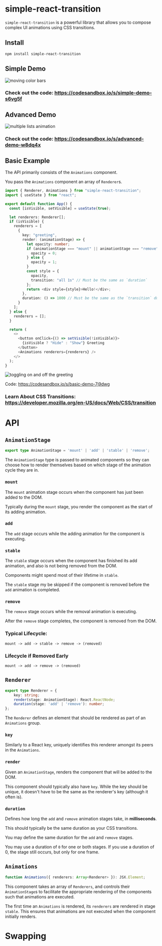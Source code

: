 # simple-react-transition

`simple-react-transition` is a powerful library that allows you to compose complex UI animations using CSS transitions.

## Install

```
npm install simple-react-transition
```

## Simple Demo

![moving color bars](image/simple-demo.gif)

### Check out the code: https://codesandbox.io/s/simple-demo-s6vg5f

## Advanced Demo

![multiple lists animation](image/advanced-demo.gif)

### Check out the code: https://codesandbox.io/s/advanced-demo-w8dq4x

## Basic Example

The API primarily consists of the `Animations` component. 

You pass the `Animations` component an array of `Renderer`s.

```typescript
import { Renderer, Animations } from "simple-react-transition";
import { useState } from "react";

export default function App() {
  const [isVisible, setVisible] = useState(true);

  let renderers: Renderer[];
  if (isVisible) {
    renderers = [
      {
        key: "greeting",
        render: (animationStage) => {
          let opacity: number;
          if (animationStage === "mount" || animationStage === "remove") {
            opacity = 0;
          } else {
            opacity = 1;
          }
          const style = {
            opacity,
            transition: "all 1s" // Must be the same as `duration`
          };
          return <div style={style}>Hello!</div>;
        },
        duration: () => 1000 // Must be the same as the `transition` duration
      }
    ];
  } else {
    renderers = [];
  }

  return (
    <>
      <button onClick={() => setVisible(!isVisible)}>
        {isVisible ? "Hide" : "Show"} Greeting
      </button>
      <Animations renderers={renderers} />
    </>
  );
}
```
![toggling on and off the greeting](image/basic-demo.gif)

Code: https://codesandbox.io/s/basic-demo-7j9dwg

### Learn About CSS Transitions: https://developer.mozilla.org/en-US/docs/Web/CSS/transition

# API

## `AnimationStage`

```typescript
export type AnimationStage = 'mount' | 'add' | 'stable' | 'remove';
```

The `AnimationStage` type is passed to animated components so they can choose how to render themselves based on which stage of the animation cycle they are in.

### `mount`

The `mount` animation stage occurs when the component has just been added to the DOM.

Typically during the `mount` stage, you render the component as the start of its adding animation.

### `add`

The `add` stage occurs while the adding animation for the component is executing.

### `stable`

The `stable` stage occurs when the component has finished its add animation, and also is not being removed from the DOM.

Components might spend most of their lifetime in `stable`.

The `stable` stage my be skipped if the component is removed before the `add` animation is completed.

### `remove`

The `remove` stage occurs while the removal animation is executing.

After the `remove` stage completes, the component is removed from the DOM.

### Typical Lifecycle:

```
mount -> add -> stable -> remove -> (removed)
```

### Lifecycle if Removed Early

```
mount -> add -> remove -> (removed)
```

## `Renderer`

```typescript
export type Renderer = {
    key: string;
    render(stage: AnimationStage): React.ReactNode;
    duration(stage: 'add' | 'remove'): number;
};
```

The `Renderer` defines an element that should be rendered as part of an `Animations` group.

### `key`

Similarly to a React key, uniquely identifies this renderer amongst its peers in the `Animations`.

### `render`

Given an `AnimationStage`, renders the component that will be added to the DOM.

This component should typically also have `key`. While the key should be unique, it doesn't have to be the same as the renderer's key (although it often is).

### `duration`

Defines how long the `add` and `remove` animation stages take, in **milliseconds**.

This should typically be the same duration as your CSS transitions.

You may define the same duration for the `add` and `remove` stages.

You may use a duration of `0` for one or both stages. If you use a duration of 0, the stage still occurs, but only for one frame.

## `Animations`
```typescript
function Animations({ renderers: Array<Renderer> }): JSX.Element;
```
This component takes an array of `Renderers`, and controls their `AnimationStage`s to facilitate the appropriate rendering of the components such that animations are executed.

The first time an `Animations` is rendered, its `renderers` are rendered in stage `stable`. This ensures that animations are not executed when the component initially renders.

# Swapping

